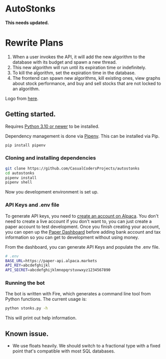 # AutoStonks

**This needs updated.**

# Rewrite Plans

1) When a user invokes the API, it will add the new algorithm to the database with its budget and spawn a new thread.
2) This new algorithm will run until its expiration time or indefinitely.
3) To kill the algorithm, set the expiration time in the database.
4) The frontend can spawn new algorithms, kill existing ones, view graphs about stock performance, and buy and sell stocks that are not locked to an algorithm.

Logo from [here](https://commons.wikimedia.org/wiki/File:Stonks_emoji.svg).

## Getting started.

Requires [Python 3.10 or newer](https://www.python.org/downloads/) to be installed.

Dependency management is done via [Pipenv](https://pipenv.pypa.io/en/latest/). This can be installed via Pip.

```sh
pip install pipenv
```

### Cloning and installing dependencies

```sh
git clone https://github.com/CasualCodersProjects/autostonks
cd autostonks
pipenv install
pipenv shell
```

Now you development environment is set up.

### API Keys and .env file

To generate API keys, you need to [create an account on Alpaca](https://alpaca.markets/). You don't need to create a live account if you don't want to, you can just create a paper account to test development. Once you finish creating your account, you can open up the [Paper Dashboard](https://app.alpaca.markets/paper/dashboard/overview) before adding bank account and tax information so you can get to development without using money.

From the dashboard, you can generate API Keys and populate the .env file.

```sh
# .env
BASE_URL=https://paper-api.alpaca.markets
API_KEY=abcdefghijkl
API_SECRET=abcdefghijklmnopqrstuvwxyz1234567890
```

### Running the bot

The bot is written with Fire, which generates a command line tool from Python functions. The current usage is:

```sh
python stonks.py -h
```

This will print out help information.

## Known issue.

* We use floats heavily. We should switch to a fractional type with a fixed point that's compatible with most SQL databases.
